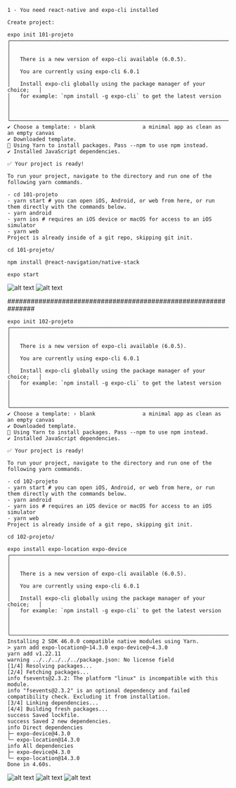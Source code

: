    1 - You need react-native and expo-cli installed

    Create project:

    expo init 101-projeto
    ┌─────────────────────────────────────────────────────────────────────────┐
    │                                                                         │
    │   There is a new version of expo-cli available (6.0.5).                 │
    │   You are currently using expo-cli 6.0.1                                │
    │   Install expo-cli globally using the package manager of your choice;   │
    │   for example: `npm install -g expo-cli` to get the latest version      │
    │                                                                         │
    └─────────────────────────────────────────────────────────────────────────┘
    ✔ Choose a template: › blank               a minimal app as clean as an empty canvas
    ✔ Downloaded template.
    🧶 Using Yarn to install packages. Pass --npm to use npm instead.
    ✔ Installed JavaScript dependencies.

    ✅ Your project is ready!
    
    To run your project, navigate to the directory and run one of the following yarn commands.
    
    - cd 101-projeto
    - yarn start # you can open iOS, Android, or web from here, or run them directly with the commands below.
    - yarn android
    - yarn ios # requires an iOS device or macOS for access to an iOS simulator
    - yarn web
    Project is already inside of a git repo, skipping git init.
    
    cd 101-projeto/

    npm install @react-navigation/native-stack

    expo start


![alt text](https://raw.githubusercontent.com/carlos-teles/projetosMobile2022/main/extras/01-101projeto.jpeg "Home")
![alt text](https://raw.githubusercontent.com/carlos-teles/projetosMobile2022/main/extras/02-101projeto.jpeg "Details Screen")


###############################################################

	expo init 102-projeto
	┌─────────────────────────────────────────────────────────────────────────┐
	│                                                                         │
	│   There is a new version of expo-cli available (6.0.5).                 │
	│   You are currently using expo-cli 6.0.1                                │
	│   Install expo-cli globally using the package manager of your choice;   │
	│   for example: `npm install -g expo-cli` to get the latest version      │
	│                                                                         │
	└─────────────────────────────────────────────────────────────────────────┘
	✔ Choose a template: › blank               a minimal app as clean as an empty canvas
	✔ Downloaded template.
	🧶 Using Yarn to install packages. Pass --npm to use npm instead.
	✔ Installed JavaScript dependencies.

	✅ Your project is ready!

	To run your project, navigate to the directory and run one of the following yarn commands.

	- cd 102-projeto
	- yarn start # you can open iOS, Android, or web from here, or run them directly with the commands below.
	- yarn android
	- yarn ios # requires an iOS device or macOS for access to an iOS simulator
	- yarn web
	Project is already inside of a git repo, skipping git init.

	cd 102-projeto/
    
	expo install expo-location expo-device
	┌─────────────────────────────────────────────────────────────────────────┐
	│                                                                         │
	│   There is a new version of expo-cli available (6.0.5).                 │
	│   You are currently using expo-cli 6.0.1                                │
	│   Install expo-cli globally using the package manager of your choice;   │
	│   for example: `npm install -g expo-cli` to get the latest version      │
	│                                                                         │
	└─────────────────────────────────────────────────────────────────────────┘
	Installing 2 SDK 46.0.0 compatible native modules using Yarn.
	> yarn add expo-location@~14.3.0 expo-device@~4.3.0
	yarn add v1.22.11
	warning ../../../../../package.json: No license field
	[1/4] Resolving packages...
	[2/4] Fetching packages...
	info fsevents@2.3.2: The platform "linux" is incompatible with this module.
	info "fsevents@2.3.2" is an optional dependency and failed compatibility check. Excluding it from installation.
	[3/4] Linking dependencies...
	[4/4] Building fresh packages...
	success Saved lockfile.
	success Saved 2 new dependencies.
	info Direct dependencies
	├─ expo-device@4.3.0
	└─ expo-location@14.3.0
	info All dependencies
	├─ expo-device@4.3.0
	└─ expo-location@14.3.0
	Done in 4.60s.




![alt text](https://raw.githubusercontent.com/carlos-teles/projetosMobile2022/main/extras/01-102projeto.jpg "Waiting Screen")
![alt text](https://raw.githubusercontent.com/carlos-teles/projetosMobile2022/main/extras/02-102projeto.jpg "Permission Screen")
![alt text](https://raw.githubusercontent.com/carlos-teles/projetosMobile2022/main/extras/03-102projeto.jpg "GPS Screen")


